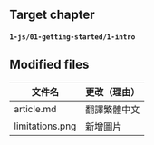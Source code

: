 ## Target chapter

#### `1-js/01-getting-started/1-intro`

 ## Modified files

 文件名 | 更改（理由）
-|-
article.md | 翻譯繁體中文
limitations.png | 新增圖片

